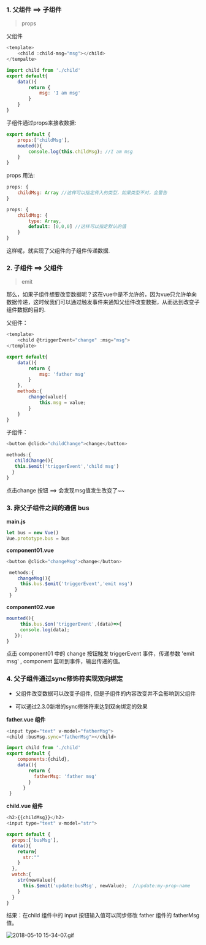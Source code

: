 ### 1. 父组件 ==&gt; 子组件

> props

父组件

```js
<template>
    <child :child-msg="msg"></child>
</tempalte>

import child from './child'
export default{
    data(){
        return {
            msg: 'I am msg'
        }
    }
}
```

子组件通过props来接收数据:

```js
export default {
    props:['childMsg'],
    mouted(){
        console.log(this.childMsg); //I am msg
    }
}
```

props 用法:

```js
props: {
    childMsg: Array //这样可以指定传入的类型，如果类型不对，会警告
}
```

```js
props: {
    childMsg: {
        type: Array,
        default: [0,0,0] //这样可以指定默认的值
    }
}
```

这样呢，就实现了父组件向子组件传递数据.

### 2. 子组件 ==&gt; 父组件

> emit

那么，如果子组件想要改变数据呢？这在vue中是不允许的，因为vue只允许单向数据传递，这时候我们可以通过触发事件来通知父组件改变数据，从而达到改变子组件数据的目的.

父组件：

```js
<template>
    <child @triggerEvent="change" :msg="msg">
</template>

export default{
    data(){
        return {
            msg: 'father msg'
        }
    },
    methods:{
        change(value){
            this.msg = value;
        }
    }
}
```

子组件：

```js
<button @click="childChange">change</button>

methods:{
   childChange(){
   this.$emit('triggerEvent','child msg')
  }
}
```

点击change 按钮 ==&gt; 会发现msg值发生改变了~~

### 3. 非父子组件之间的通信 bus

**main.js**

```js
let bus = new Vue()
Vue.prototype.bus = bus
```

**component01.vue**

```js
<button @click="changeMsg">change</button>

 methods:{
    changeMsg(){
     this.bus.$emit('triggerEvent','emit msg')
   }
 }
```

**component02.vue**

```js
mounted(){
     this.bus.$on('triggerEvent',(data)=>{
     console.log(data);
   });
}
```

点击 component01 中的 change 按钮触发 triggerEvent 事件，传递参数 'emit msg' , component 监听到事件，输出传递的值。

### 4. 父子组件通过sync修饰符实现双向绑定

* 父组件改变数据可以改变子组件, 但是子组件的内容改变并不会影响到父组件

* 可以通过2.3.0新增的sync修饰符来达到双向绑定的效果

**father.vue 组件**

```js
<input type="text" v-model="fatherMsg">
<child :busMsg.sync="fatherMsg"></child>

import child from './child'
export default {
    components:{child},
    data(){
        return {
          fatherMsg: 'father msg'
        }
      }
 }
```

**child.vue 组件**

```js
<h2>{{childMsg}}</h2>
<input type="text" v-model="str">

export default {
  props:['busMsg'],
  data(){
    return{
      str:""
    }
  },
  watch:{
    str(newValue){
      this.$emit('update:busMsg', newValue);  //update:my-prop-name 
    }
  }
}
```

结果：在child 组件中的 input 按钮输入值可以同步修改 father 组件的 fatherMsg 值。

![2018-05-10 15-34-07.gif](https://upload-images.jianshu.io/upload_images/8677726-8c8db5df4a9bd0d2.gif?imageMogr2/auto-orient/strip)

